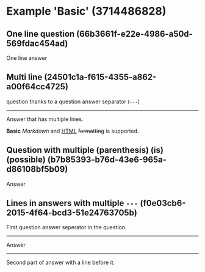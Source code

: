 # Example 'Basic' (3714486828)

## One line question (66b3661f-e22e-4986-a50d-569fdac454ad)

One line answer

## Multi line (24501c1a-f615-4355-a862-a00f64cc4725)

question thanks to a question answer separator (`---`)

---

Answer that has multiple lines.

**Basic** *Markdown* and <ins>HTML</ins> <del>formatting</del> is supported.

## Question with multiple (parenthesis) (is) (possible) (b7b85393-b76d-43e6-965a-d86108bf5b09)

Answer

## Lines in answers with multiple `---` (f0e03cb6-2015-4f64-bcd3-51e24763705b)

First question answer seperator in the question.

---

Answer

---

Second part of answer with a line before it.
